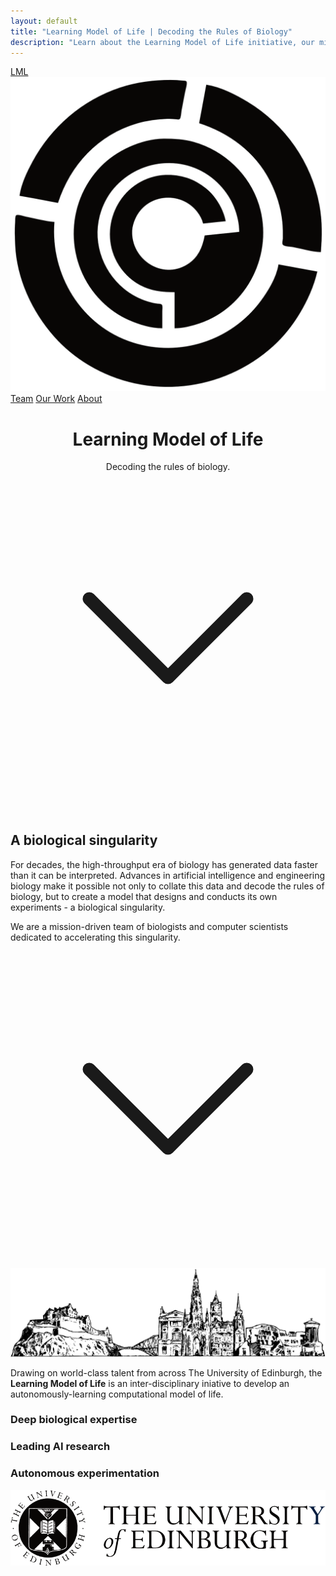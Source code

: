 ```yaml
---
layout: default
title: "Learning Model of Life | Decoding the Rules of Biology"
description: "Learn about the Learning Model of Life initiative, our mission to decode the rules of biology, and our interdisciplinary approach combining deep biological expertise with leading AI research."
---
```


<nav class="navbar">
    <a href="/" class="navbar-brand">
        LML
        <img src="/img/logo_black.png" alt="LML Logo" class="navbar-logo">
    </a>
    <div class="navbar-links">
        <a href="/team" class="nav-link">Team</a>
        <a href="/work" class="nav-link">Our Work</a>
        <a href="/about" class="nav-link">About</a>
    </div>
</nav>

<header class="hero">
    <div class="hero-content">
        <h1>Learning Model of Life</h1>
        <div id="dna-binary-animation" class="dna-binary-animation"></div>
        <!--
        <p id="typewriter" class="typewriter">
        <span class="typewriter-text" aria-hidden="true">Decoding the rules of biology.</span>
        <span class="typewriter-cursor"></span>
        </p>
        -->
        <p>Decoding the rules of biology.</p>
    </div>
    <div class="chevron-container">
        <a href="#learn-more" class="scroll-chevron" aria-label="Scroll to learn more">
            <svg xmlns="http://www.w3.org/2000/svg" viewBox="0 0 24 24" fill="none" stroke="currentColor" stroke-width="1" stroke-linecap="round" stroke-linejoin="round">
                <polyline points="6 9 12 15 18 9"></polyline>
            </svg>
        </a>
    </div>
</header>

<section id="learn-more" class="intro">
    <h2>A biological singularity</h2>
    <p>
     For decades, the high-throughput era of biology has generated data faster than it can be interpreted. Advances in artificial intelligence and engineering biology make it possible not only to collate this data and decode the rules of biology, but to create a model that designs and conducts its own experiments - a biological singularity.
    </p>
    <p>We are a mission-driven team of biologists and computer scientists dedicated to accelerating this singularity.</p>
    <div class="chevron-container">
        <a href="#features" class="scroll-chevron" aria-label="Scroll to features">
            <svg xmlns="http://www.w3.org/2000/svg" viewBox="0 0 24 24" fill="none" stroke="currentColor" stroke-width="1" stroke-linecap="round" stroke-linejoin="round">
                <polyline points="6 9 12 15 18 9"></polyline>
            </svg>
        </a>
    </div>
</section>

<section id="features" class="features">
    <img src="/img/edinburgh_skyline.png" alt="Edinburgh Skyline" class="edinburgh-skyline">
    <div class="centered-text">
        <p>Drawing on world-class talent from across The University of Edinburgh, the <strong>Learning Model of Life</strong> is an inter-disciplinary iniative to develop an autonomously-learning computational model of life.</p>
    </div>
    <div class="feature-container">
        <div class="feature">
            <h3>Deep biological expertise</h3>
        </div>
        <div class="feature">
            <h3>Leading AI research</h3>
        </div>
        <div class="feature">
            <h3>Autonomous experimentation</h3>
        </div>
    </div>
    <footer class="footer">
    <img src="/img/uoe_logo.png" alt="Footer Logo" class="footer-logo">
    </footer>
</section>
